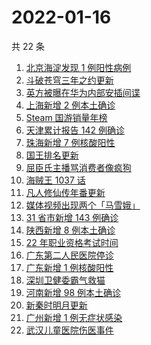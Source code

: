 # 2022-01-16

共 22 条

<!-- BEGIN ZHIHUSEARCH -->
<!-- 最后更新时间 Sun Jan 16 2022 08:45:47 GMT+0800 (China Standard Time) -->
1. [北京海淀发现 1 例阳性病例](https://www.zhihu.com/search?q=北京疫情)
1. [斗破苍穹三年之约更新](https://www.zhihu.com/search?q=斗破苍穹三年之约)
1. [英方被曝在华为内部安插间谍](https://www.zhihu.com/search?q=华为)
1. [上海新增 2 例本土确诊](https://www.zhihu.com/search?q=上海疫情)
1. [Steam 国游销量年榜](https://www.zhihu.com/search?q=steam)
1. [天津累计报告 142 例确诊](https://www.zhihu.com/search?q=天津疫情)
1. [珠海新增 7 例核酸阳性](https://www.zhihu.com/search?q=珠海疫情)
1. [国王排名更新](https://www.zhihu.com/search?q=国王排名)
1. [屈臣氏主播骂消费者像疯狗](https://www.zhihu.com/search?q=屈臣氏)
1. [海贼王 1037 话](https://www.zhihu.com/search?q=海贼王)
1. [凡人修仙传年番更新 ](https://www.zhihu.com/search?q=凡人修仙传)
1. [媒体视频出现两个「马雪娥」](https://www.zhihu.com/search?q=马雪娥)
1. [31 省市新增 143 例确诊](https://www.zhihu.com/search?q=国内疫情)
1. [陕西新增 8 例本土确诊](https://www.zhihu.com/search?q=陕西疫情)
1. [22 年职业资格考试时间](https://www.zhihu.com/search?q=职业资格考试时间)
1. [广东第二人民医院停诊](https://www.zhihu.com/search?q=广东医院停诊)
1. [广东新增 1 例核酸阳性](https://www.zhihu.com/search?q=广东疫情)
1. [深圳卫健委霸气救猫](https://www.zhihu.com/search?q=深圳卫健委救猫)
1. [河南新增 98 例本土确诊](https://www.zhihu.com/search?q=河南疫情)
1. [新秦时明月更新](https://www.zhihu.com/search?q=新秦时明月)
1. [广州新增 1 例无症状感染](https://www.zhihu.com/search?q=广州疫情)
1. [武汉儿童医院伤医事件](https://www.zhihu.com/search?q=武汉儿童医院)
<!-- END ZHIHUSEARCH -->
